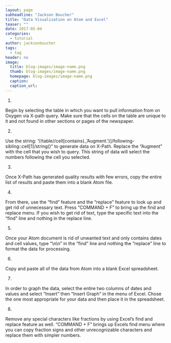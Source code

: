 ```yaml
---
layout: page
subheadline: "Jackson Boucher"
title: "Data Visualization on Atom and Excel"
teaser: ""
date: 2017-05-04
categories:
  - tutorial
author: jacksonboucher
tags:
  - tag
header: no
image:
  title: blog-images/image-name.png
  thumb: blog-images/image-name.png
  homepage: blog-images/image-name.png
  caption:
  caption_url:
---
```


1.
Begin by selecting the table in which you want to pull information from on Oxygen via X-path query. Make sure that the cells on the table are unique to it and not found in other sections or pages of the newspaper.


2.
Use the string: “//table//cell[contains(.,’Augment.’)]/following-sibling::cell[1]/string()” to generate data on X-Path. Replace the “Augment” with the cell that you wish to query. This string of data will select the numbers following the cell you selected.


3.
Once X-Path has generated quality results with few errors, copy the entire list of results and paste them into a blank Atom file.

4.
From there, use the “find” feature and the “replace” feature to look up and get rid of unnecessary text. Press “COMMAND + F” to bring up the find and replace menu. If you wish to get rid of text, type the specific text into the “find” line and nothing in the replace line.

5.
Once your Atom document is rid of unwanted text and only contains dates and cell values, type “\n\n” in the “find” line and nothing the “replace” line to format the data for processing.

6.
Copy and paste all of the data from Atom into a blank Excel spreadsheet.

7.
In order to graph the data, select the entire two columns of dates and values and select “Insert” then “Insert Graph” in the menu of Excel. Chose the one most appropriate for your data and then place it in the spreadsheet.

8.
Remove any special characters like fractions by using Excel’s find and replace feature as well. “COMMAND + F” brings up Excels find menu where you can copy fraction signs and other unrecognizable characters and replace them with simpler numbers.
